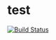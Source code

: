 # test
[![Build Status](https://travis-ci.com/Shadowninja957/test.svg?branch=main)](https://travis-ci.com/Shadowninja957/test)
